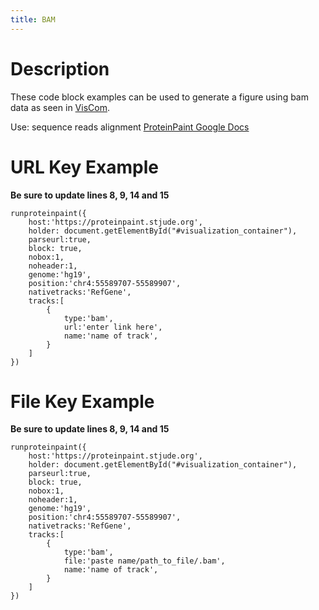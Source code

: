 ```yaml
---
title: BAM
---
```

# Description
These code block examples can be used to generate a figure using bam data as seen in [VisCom](https://viz.stjude.cloud/st-jude-cloud-demo/visualization/genomepaint-bam-track-example-beta~29).

Use: sequence reads alignment
[ProteinPaint Google Docs](https://docs.google.com/presentation/d/1oGI72Vooc25oAKir4DmarNDjDmUcigQk65FU8niSE_k/edit#slide=id.g8398dfdab9_0_0)


# URL Key Example

**Be sure to update lines 8, 9, 14 and 15**
```JS
runproteinpaint({   
	host:'https://proteinpaint.stjude.org',
	holder: document.getElementById("#visualization_container"),
	parseurl:true,
	block: true,
	nobox:1,
	noheader:1,
	genome:'hg19',
	position:'chr4:55589707-55589907',
	nativetracks:'RefGene',
	tracks:[   
		{
			type:'bam',
			url:'enter link here',
			name:'name of track',
		}
	]
})
```

# File Key Example

**Be sure to update lines 8, 9, 14 and 15**
```JS
runproteinpaint({   
	host:'https://proteinpaint.stjude.org',
	holder: document.getElementById("#visualization_container"),
	parseurl:true,
	block: true,
	nobox:1,
	noheader:1,
	genome:'hg19',
	position:'chr4:55589707-55589907',
	nativetracks:'RefGene',
	tracks:[   
		{
			type:'bam',
			file:'paste name/path_to_file/.bam',
			name:'name of track',
		}
	]
})
```